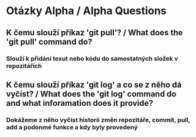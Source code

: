 # Otázky Alpha / Alpha Questions

## K čemu slouží příkaz 'git pull'? / What does the 'git pull' command do?
### Slouží k přidání texut nebo kódu do samostatných složek v repozitářích
##

## K čemu slouží příkaz 'git log' a co se z něho dá vyčíst? / What does the 'git log' command do and what inforamation does it provide?
### Dokážeme z něho vyčíst historii změn repozitáře, commit, pull, add a podonmé funkce a kdy byly provedený
